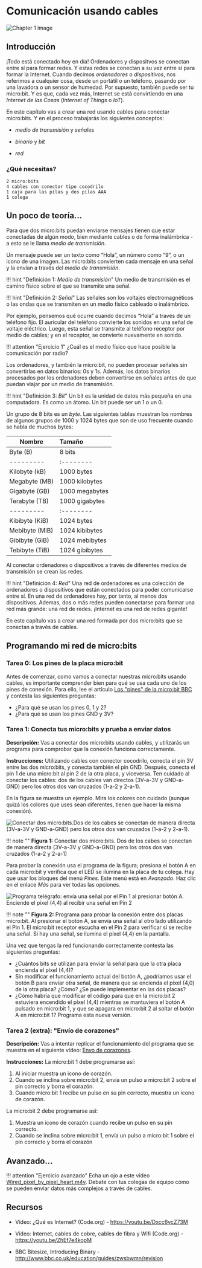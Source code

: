 Comunicación usando cables
==========================

![Chapter 1 image](chapter1.png)

Introducción
------------

¡Todo está conectado hoy en día! Ordenadores y dispositvos se conectan entre sí para formar redes. Y estas redes se conectan a su vez entre sí para formar la Internet. Cuando decimos *ordenadores* o *dispositivos*, nos referimos a cualquier cosa, desde un portátil o un teléfono, pasando por una lavadora o un sensor de humedad. Por supuesto, también puede ser tu micro:bit. Y es que, cada vez más, Internet se está convirtiendo en una *Internet de las Cosas* (*Internet of Things* o *IoT*).

En este capítulo vas a crear una red usando cables para conectar micro:bits. Y en el proceso trabajarás los siguientes conceptos:

- *medio de transmisión* y *señales*

- *binario* y *bit*

- *red*

### ¿Qué necesitas?

    2 micro:bits
    4 cables con conector tipo cocodrilo
    1 caja para las pilas y dos pilas AAA
    1 colega

Un poco de teoría...
--------------------

Para que dos micro:bits puedan enviarse mensajes tienen que estar conectadas de algún modo, bien mediante cables o de forma inalámbrica - a esto se le llama *medio de transmisión*.

Un mensaje puede ser un texto como “Hola”, un número como “9”, o un icono de una imagen. Las micro:bits convierten cada mensaje en una señal y la envían a través del *medio de transmisión*.

!!! hint "Definición 1: _Medio de transmisión_"
	Un medio de transmisión es el camino físico sobre el que se transmite una señal. 

!!! hint "Definición 2: _Señal_"
	Las señales son los voltajes electromagnéticos o las ondas que se transmiten en un medio físico cableado o inalámbrico. 

Por ejemplo, pensemos qué ocurre cuando decimos “Hola” a través de un teléfono fijo. El auricular del teléfono convierte los sonidos en una señal de voltaje eléctrico. Luego, esta señal se transmite al teléfono receptor por medio de cables; y en el receptor, se convierte nuevamente en sonido. 

!!! attention "Ejercicio 1"
	¿Cuál es el medio físico que hace posible la comunicación por radio?

Los ordenadores, y también la micro:bit, no pueden procesar señales sin convertirlas en datos binarios: 0s y 1s. Además, los datos binarios procesados por los ordenadores deben convertirse en señales antes de que puedan viajar por un medio de transmisión. 

!!! hint "Definición 3: _Bit_"
	Un bit es la unidad de datos más pequeña en una computadora. Es como un átomo. Un bit puede ser un 1 o un 0.

Un grupo de 8 bits es un *byte*. Las siguientes tablas muestran los nombres de algunos grupos de 1000 y 1024 bytes que son de uso frecuente cuando se habla de muchos bytes:

|**Nombre** | **Tamaño**|
|---------|:--------|
|Byte (B) | 8 bits |
|---------|:--------|
|Kilobyte (kB) | 1000 bytes |
|Megabyte (MB) | 1000 kilobytes |
|Gigabyte (GB) | 1000 megabytes |
|Terabyte (TB) | 1000 gigabytes |
|---------|:--------|
|Kibibyte (KiB) | 1024 bytes |
|Mebibyte (MiB) | 1024 kibibytes |
|Gibibyte (GiB) | 1024 mebibytes |
|Tebibyte (TiB) | 1024 gibibytes |

Al conectar ordenadores o dispositivos a través de diferentes medios de transmisión se crean las redes. 

!!! hint "Definición 4: _Red_"
	Una red de ordenadores es una colección de ordenadores o dispositivos que están conectados para poder comunicarse entre sí. En una red de ordenadores hay, por tanto, al menos dos dispositivos. Ademas, dos o más redes pueden conectarse para formar una red más grande: una red de redes. ¡Internet es una red de redes gigante! 

En este capítulo vas a crear una red formada por dos micro:bits que se conectan a través de cables.

Programando mi red de micro:bits
--------------------------------

### Tarea 0: Los pines de la placa micro:bit

Antes de comenzar, como vamos a conectar nuestras micro:bits usando cables, es importante comprender bien para qué se usa cada uno de los pines de conexión. Para ello, lee el artículo [Los "pines" de la micro:bit BBC](https://microbit.org/es/guide/hardware/pins/) y contesta las siguientes preguntas: 

- ¿Para qué se usan los pines 0, 1 y 2?
- ¿Para qué se usan los pines GND y 3V?


### Tarea 1: Conecta tus micro:bits y prueba a enviar datos

**Descripción:** Vas a conectar dos micro:bits usando cables, y utilizarás un programa para comprobar que la conexión funciona correctamente. 

**Instrucciones:**  Utilizando cables con conector cocodrilo, conecta el pin 3V entre las dos micro:bits, y conecta también el pin GND. Después, conecta el pin 1 de una micro:bit al pin 2 de la otra placa, y viceversa.  Ten cuidado al conectar los cables: dos de los cables van directos (3V-a-3V y GND-a-GND) pero los otros dos van cruzados (1-a-2 y 2-a-1).

En la figura se muestra un ejemplo. Mira los colores con cuidado (aunque quizá los colores que uses sean diferentes, tienen que hacer la misma conexión).

![Conectar dos micro:bits.Dos de los cabes se conectan de manera directa (3V-a-3V y GND-a-GND) pero los otros dos van cruzados (1-a-2 y 2-a-1).](Microbit_wired.png)

!!! note ""
	**Figura 1:** Conectar dos micro:bits. Dos de los cabes se conectan de manera directa (3V-a-3V y GND-a-GND) pero los otros dos van cruzados (1-a-2 y 2-a-1)


Para probar la conexión usa el programa de la figura; presiona el botón A en cada micro:bit y verifica que el LED se ilumina en la placa de tu colega. Hay que usar los bloques del menú *Pines*. Este menú está en *Avanzado*. Haz clic en el enlace *Más* para ver todas las opciones.


![Programa telégrafo: envía una señal por el Pin 1 al presionar botón A. Enciende el píxel (4,4) al recibir una señal en Pin 2](telegrafo_base.png)

!!! note ""
	**Figura 2:** Programa para probar la conexión entre dos placas micro:bit. Al presionar el botón A, se envía una señal al otro lado utilizando el Pin 1. El micro:bit receptor escucha en el Pin 2 para verificar si se recibe una señal. Si hay una señal, se ilumina el píxel (4,4) en la pantalla.

Una vez que tengas la red funcionando correctamente contesta las siguientes preguntas:
- ¿Cuántos bits se utilizan para enviar la señal para que la otra placa encienda el píxel (4,4)?
- Sin modificar el funcionamiento actual del botón A, ¿podríamos usar el botón B para enviar otra señal, de manera que se encienda el píxel (4,0) de la otra placa? ¿Cómo? ¿Se puede implementar en las dos placas?
- ¿Cómo habría que modificar el código para que en la micro:bit 2 estuviera encendido el píxel (4,4) mientras se mantuviera el botón A pulsado en micro:bit 1, y que se apagara en micro:bit 2 al soltar el botón A en micro:bit 1? Programa esta nueva versión.


### Tarea 2 (extra): "Envío de corazones"

**Descripción:** Vas a intentar replicar el funcionamiento del programa que se muestra en el siguiente vídeo: [Envo de corazones](https://microbit.nominetresearch.uk/networking-book/simple_heart_transfer.html).

**Instrucciones:** 
La micro:bit 1 debe programarse así:
1. Al iniciar muestra un icono de corazón.
2. Cuando se inclina sobre micro:bit 2, envía un pulso a micro:bit 2 sobre el pin correcto y borra el corazón.
3. Cuando micro:bit 1 recibe un pulso en su pin correcto, muestra un icono de corazón.

La micro:bit 2 debe programarse así:
1. Muestra un icono de corazón cuando recibe un pulso en su pin correcto.
2. Cuando se inclina sobre micro:bit 1, envía un pulso a micro:bit 1 sobre el pin correcto y borra el corazón

Avanzado...
-----------

!!! attention "Ejercicio avanzado"
	Echa un ojo a este vídeo [Wired\_pixel\_by\_pixel\_heart.m4v](https://microbit.nominetresearch.uk/networking-book/pixel_heart_transfer.html). Debate con tus colegas de equipo cómo se pueden enviar datos más complejos a través de cables. 


Recursos
--------

- Vídeo: ¿Qué es Internet? (Code.org) -   <https://youtu.be/Dxcc6ycZ73M>

- Vídeo: Internet, cables de cobre, cables de fibra y Wifi (Code.org) - <https://youtu.be/ZhEf7e4kopM>

- BBC Bitesize, Introducing Binary - <http://www.bbc.co.uk/education/guides/zwsbwmn/revision>

[^1]: This image is by micro:bit Educational Foundation at [www.microbit.org](https://www.microbit.org).

[^2]: Microbit telegraph activity <https://makecode.microbit.org/projects/telegraph/make>  
